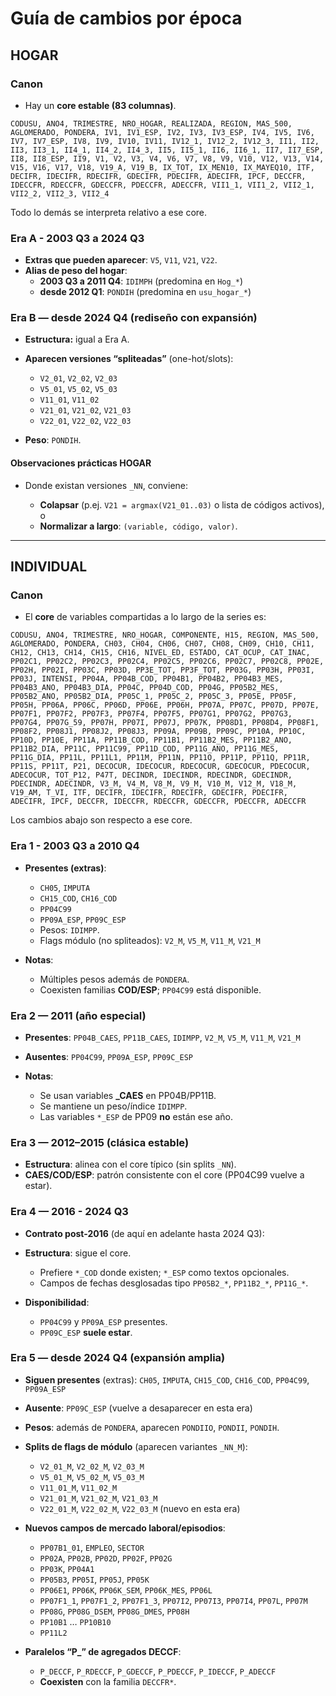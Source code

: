 

# Guía de cambios por época

## HOGAR

### Canon

* Hay un **core estable (83 columnas)**. 

`
CODUSU, ANO4, TRIMESTRE, NRO_HOGAR, REALIZADA, REGION, MAS_500, AGLOMERADO, PONDERA, IV1, IV1_ESP, IV2, IV3, IV3_ESP, IV4, IV5, IV6, IV7, IV7_ESP, IV8, IV9, IV10, IV11, IV12_1, IV12_2, IV12_3, II1, II2, II3, II3_1, II4_1, II4_2, II4_3, II5, II5_1, II6, II6_1, II7, II7_ESP, II8, II8_ESP, II9, V1, V2, V3, V4, V6, V7, V8, V9, V10, V12, V13, V14, V15, V16, V17, V18, V19_A, V19_B, IX_TOT, IX_MEN10, IX_MAYEQ10, ITF, DECIFR, IDECIFR, RDECIFR, GDECIFR, PDECIFR, ADECIFR, IPCF, DECCFR, IDECCFR, RDECCFR, GDECCFR, PDECCFR, ADECCFR, VII1_1, VII1_2, VII2_1, VII2_2, VII2_3, VII2_4
`


Todo lo demás se interpreta relativo a ese core.

### Era A - 2003 Q3 a 2024 Q3

* **Extras que pueden aparecer**: `V5`, `V11`, `V21`, `V22`. 
* **Alias de peso del hogar**:
  * **2003 Q3 a 2011 Q4**: `IDIMPH` (predomina en `Hog_*`) 
  * **desde 2012 Q1**: `PONDIH` (predomina en `usu_hogar_*`)


### Era B — desde 2024 Q4 (rediseño con expansión)

* **Estructura:** igual a Era A.
* **Aparecen versiones “spliteadas”** (one-hot/slots):

  * `V2_01`, `V2_02`, `V2_03`
  * `V5_01`, `V5_02`, `V5_03`
  * `V11_01`, `V11_02`
  * `V21_01`, `V21_02`, `V21_03`
  * `V22_01`, `V22_02`, `V22_03`
* **Peso**: `PONDIH`.


#### Observaciones prácticas HOGAR

* Donde existan versiones `_NN`, conviene:

  * **Colapsar** (p.ej. `V21 = argmax(V21_01..03)` o lista de códigos activos), o
  * **Normalizar a largo**: `(variable, código, valor)`.


---

## INDIVIDUAL

### Canon

* El **core** de variables compartidas a lo largo de la series es: 


`
CODUSU, ANO4, TRIMESTRE, NRO_HOGAR, COMPONENTE, H15, REGION, MAS_500, AGLOMERADO, PONDERA, CH03, CH04, CH06, CH07, CH08, CH09, CH10, CH11, CH12, CH13, CH14, CH15, CH16, NIVEL_ED, ESTADO, CAT_OCUP, CAT_INAC, PP02C1, PP02C2, PP02C3, PP02C4, PP02C5, PP02C6, PP02C7, PP02C8, PP02E, PP02H, PP02I, PP03C, PP03D, PP3E_TOT, PP3F_TOT, PP03G, PP03H, PP03I, PP03J, INTENSI, PP04A, PP04B_COD, PP04B1, PP04B2, PP04B3_MES, PP04B3_ANO, PP04B3_DIA, PP04C, PP04D_COD, PP04G, PP05B2_MES, PP05B2_ANO, PP05B2_DIA, PP05C_1, PP05C_2, PP05C_3, PP05E, PP05F, PP05H, PP06A, PP06C, PP06D, PP06E, PP06H, PP07A, PP07C, PP07D, PP07E, PP07F1, PP07F2, PP07F3, PP07F4, PP07F5, PP07G1, PP07G2, PP07G3, PP07G4, PP07G_59, PP07H, PP07I, PP07J, PP07K, PP08D1, PP08D4, PP08F1, PP08F2, PP08J1, PP08J2, PP08J3, PP09A, PP09B, PP09C, PP10A, PP10C, PP10D, PP10E, PP11A, PP11B_COD, PP11B1, PP11B2_MES, PP11B2_ANO, PP11B2_DIA, PP11C, PP11C99, PP11D_COD, PP11G_ANO, PP11G_MES, PP11G_DIA, PP11L, PP11L1, PP11M, PP11N, PP11O, PP11P, PP11Q, PP11R, PP11S, PP11T, P21, DECOCUR, IDECOCUR, RDECOCUR, GDECOCUR, PDECOCUR, ADECOCUR, TOT_P12, P47T, DECINDR, IDECINDR, RDECINDR, GDECINDR, PDECINDR, ADECINDR, V3_M, V4_M, V8_M, V9_M, V10_M, V12_M, V18_M, V19_AM, T_VI, ITF, DECIFR, IDECIFR, RDECIFR, GDECIFR, PDECIFR, ADECIFR, IPCF, DECCFR, IDECCFR, RDECCFR, GDECCFR, PDECCFR, ADECCFR
`


Los cambios abajo son respecto a ese core.

### Era 1 - 2003 Q3 a 2010 Q4

* **Presentes (extras)**:

  * `CH05`, `IMPUTA`
  * `CH15_COD`, `CH16_COD`
  * `PP04C99`
  * `PP09A_ESP`, `PP09C_ESP`
  * Pesos: `IDIMPP`.
  * Flags módulo (no spliteados): `V2_M`, `V5_M`, `V11_M`, `V21_M`
* **Notas**:

  * Múltiples pesos además de `PONDERA`.
  * Coexisten familias **COD/ESP**; `PP04C99` está disponible.

### Era 2 — 2011 (año especial)

* **Presentes**: `PP04B_CAES`, `PP11B_CAES`, `IDIMPP`, `V2_M`, `V5_M`, `V11_M`, `V21_M`
* **Ausentes**: `PP04C99`, `PP09A_ESP`, `PP09C_ESP`
* **Notas**:

  * Se usan variables **_CAES** en PP04B/PP11B.
  * Se mantiene un peso/índice `IDIMPP`.
  * Las variables `*_ESP` de PP09 **no** están ese año.

### Era 3 — 2012–2015 (clásica estable)

* **Estructura**: alinea con el core típico (sin splits `_NN`).
* **CAES/COD/ESP**: patrón consistente con el core (PP04C99 vuelve a estar).

### Era 4 — 2016 - 2024 Q3

* **Contrato post-2016** (de aquí en adelante hasta 2024 Q3):

* **Estructura**: sigue el core.
  * Prefiere `*_COD` donde existen; `*_ESP` como textos opcionales.
  * Campos de fechas desglosadas tipo `PP05B2_*`, `PP11B2_*`, `PP11G_*`.

* **Disponibilidad**:
  * `PP04C99` y `PP09A_ESP` presentes.
  * `PP09C_ESP` **suele estar**.

### Era 5 — desde 2024 Q4 (expansión amplia)

* **Siguen presentes** (extras): `CH05`, `IMPUTA`, `CH15_COD`, `CH16_COD`, `PP04C99`, `PP09A_ESP`
* **Ausente**: `PP09C_ESP` (vuelve a desaparecer en esta era)
* **Pesos**: además de `PONDERA`, aparecen `PONDIIO`, `PONDII`, `PONDIH`.
* **Splits de flags de módulo** (aparecen variantes `_NN_M`):

  * `V2_01_M`, `V2_02_M`, `V2_03_M`
  * `V5_01_M`, `V5_02_M`, `V5_03_M`
  * `V11_01_M`, `V11_02_M`
  * `V21_01_M`, `V21_02_M`, `V21_03_M`
  * `V22_01_M`, `V22_02_M`, `V22_03_M` (nuevo en esta era)
* **Nuevos campos de mercado laboral/episodios**:

  * `PP07B1_01`, `EMPLEO`, `SECTOR`
  * `PP02A`, `PP02B`, `PP02D`, `PP02F`, `PP02G`
  * `PP03K`, `PP04A1`
  * `PP05B3`, `PP05I`, `PP05J`, `PP05K`
  * `PP06E1`, `PP06K`, `PP06K_SEM`, `PP06K_MES`, `PP06L`
  * `PP07F1_1`, `PP07F1_2`, `PP07F1_3`, `PP07I2`, `PP07I3`, `PP07I4`, `PP07L`, `PP07M`
  * `PP08G`, `PP08G_DSEM`, `PP08G_DMES`, `PP08H`
  * `PP10B1` … `PP10B10`
  * `PP11L2`
* **Paralelos “P_” de agregados DECCF**:

  * `P_DECCF`, `P_RDECCF`, `P_GDECCF`, `P_PDECCF`, `P_IDECCF`, `P_ADECCF`
  * **Coexisten** con la familia `DECCFR*`.

